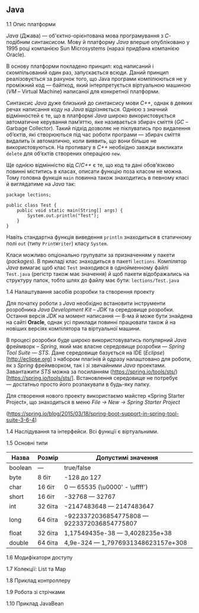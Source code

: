 Java
----

1.1 Опис платформи

*Java* (Джава) — об'єктно-орієнтована мова програмування з *C*-подібним синтаксисом. Мову й платформу *Java* вперше опубліковано у 1995 році компанією Sun Microsystems (наразі придбана компанією Oracle). 

В основу платформи покладено принцип: код написаний і скомпільований один раз, запускається всюди. Даний принцип реалізовується за рахунок того, що Java програми компілюються не у проміжний код — байткод, який інтерпретується віртуальною машиною (*VM* – Virtual Machine) написаної для конкретної платформи.

Синтаксис *Java* дуже близький до синтаксису мови *C++*, однак в деяких речах написання коду на *Java* відрізняється. Однією з значний відмінностей є те, що в платформі *Java* широко використовується автоматичне керування пам’яттю, яке називається збирач сміття (*GC* – Garbage Collector). Такий підхід дозволяє не піклуватись про видалення об’єктів, які створюються під час роботи програми — збирач сміття видалить їх автоматично, коли виявить, що вони більше не використовуються. На противагу в *C++* необхідно завжди викликати `delete` для об’єктів створених операцією `new`.

Ще однією відмінністю від *С*/*C++* є те, що код та дані обов’язково повинні міститись в класах, описати функцію поза класом не можна. Тому головна функція `main` повинна також знаходитись в певному класі й виглядатиме на *Java* так:

    package lections;

    public class Test {
        public void static main(String[] args) {
            System.out.println("Test");
        }
    }

Навіть стандартна функція виведення `println` знаходиться в статичному полі `out` (типу `PrintWriter`) класу `System`.

Класи можливо опціонально групувати за призначенням у пакети (*packages*). В прикладі клас знаходиться в пакеті `lections`. Компілятор *Java* вимагає щоб клас `Test` знаходився в однойменному файлі `Test.java` (регістр також має значення) й щоб пакети відображались на структуру папок, тобто шлях до файлу має бути: `lections/Test.java`

1.4 Налаштування засобів розробки та створення проекту

Для початку роботи з *Java* необхідно встановити інструменти розробника *Java Development Kit* – *JDK* та середовище розробки. Остання версія *JDK* на момент написання — 8-ма й може бути знайдена на сайті **Oracle**, однак усі приклади повинні працювати також й на новіших версіях компілятора та віртуальної машини.

В процесі розробки буде широко використовуватись популярний *Java* фреймворк – *Spring*, який має власне середовище розробки — *Spring Tool Suite — STS*. Дане середовище базується на IDE (*Eclipse*)[http://eclipse.org] з набором плагінів й одразу налаштовано для роботи, як з *Spring* фреймворком, так і зі звичайними *Java* проектами. Завантажити *STS* можна за посиланням (https://spring.io/tools/sts/)[https://spring.io/tools/sts/]. Встановлення середовище не потребує — достатньо просто його розпакувати в будь-яку папку.

Для створення нового проекту використаємо майстер «Spring Starter Project», що знаходиться в меню *File → New → Spring Starter Project* 

(https://spring.io/blog/2015/03/18/spring-boot-support-in-spring-tool-suite-3-6-4)

1.4 Наслідування та інтерфейси. Всі функції є віртуальними.

1.5 Основні типи

Назва   | Розмір      | Допустимі значення
--------|-------------|-------------
boolean |   —         | true/false
byte    |   8 біт	  | -128 до 127
char    |   16 біт    | 0 — 65535 (\u0000' - \uffff')
short   |   16 біт	  | -32768 — 32767
int		|	32 біта	  | -2147483648 — 2147483647
long	|	64 біта	  | -9223372036854775808 — 9223372036854775807
float	|	32 біта	  | 1,17549435e-38 — 3,4028235e+38
double	|	64 біта	  | 4,9e-324 — 1,7976931348623157e+308

1.6 Модифікатори доступу

1.7 Колекції: List та Map

1.8 Приклад контроллеру

1.9 Робота зі стрічками

1.10 Приклад JavaBean

